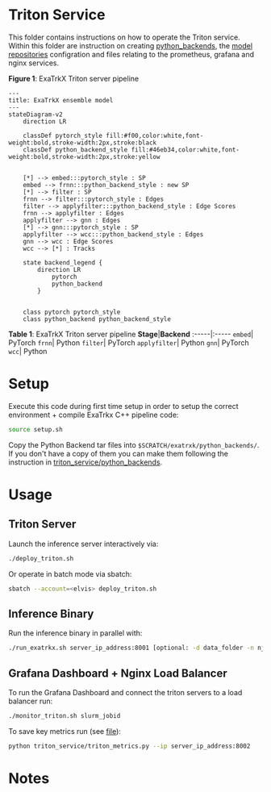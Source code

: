 # Triton Service

This folder contains instructions on how to operate the Triton service. Within this folder are instruction on creating [python_backends](python_backends/README.md#python-backends), the [model repositories](model_repos/README.md) configration and files relating to the prometheus, grafana and nginx services. 



**Figure 1**: ExaTrkX Triton server pipeline

```mermaid
---
title: ExaTrkX ensemble model
---
stateDiagram-v2
    direction LR
    
    classDef pytorch_style fill:#f00,color:white,font-weight:bold,stroke-width:2px,stroke:black
    classDef python_backend_style fill:#46eb34,color:white,font-weight:bold,stroke-width:2px,stroke:yellow
    

    [*] --> embed:::pytorch_style : SP
    embed --> frnn:::python_backend_style : new SP
    [*] --> filter : SP
    frnn --> filter:::pytorch_style : Edges
    filter --> applyfilter:::python_backend_style : Edge Scores
    frnn --> applyfilter : Edges
    applyfilter --> gnn : Edges
    [*] --> gnn:::pytorch_style : SP
    applyfilter --> wcc:::python_backend_style : Edges
    gnn --> wcc : Edge Scores
    wcc --> [*] : Tracks

    state backend_legend {
        direction LR
            pytorch
            python_backend
        }
    

    class pytorch pytorch_style
    class python_backend python_backend_style
```

**Table 1**: ExaTrkX Triton server pipeline
**Stage**|**Backend**
:-----|:-----
`embed`| PyTorch
`frnn`| Python
`filter`| PyTorch
`applyfilter`| Python
`gnn`| PyTorch
`wcc`| Python


# Setup

Execute this code during first time setup in order to setup the correct environment + compile ExaTrkx C++ pipeline code:
```bash
source setup.sh
```

Copy the Python Backend tar files into `$SCRATCH/exatrxk/python_backends/`. If you don't have a copy of them you can make them following the instruction in [triton_service/python_backends](triton_service/python_backends/README.md#python-backends).

# Usage 

## Triton Server
Launch the inference server interactively via:
```bash
./deploy_triton.sh
```

Or operate in batch mode via sbatch:
```bash
sbatch --account=<elvis> deploy_triton.sh
```

## Inference Binary
Run the inference binary in parallel with:
```bash
./run_exatrkx.sh server_ip_address:8001 [optional: -d data_folder -n njobs -j cpu_threads_per_job -q/--quiet]
```

## Grafana Dashboard + Nginx Load Balancer
To run the Grafana Dashboard and connect the triton servers to a load balancer run:
```bash
./monitor_triton.sh slurm_jobid
```

To save key metrics run (see [file](triton_service/triton_metrics.py)):
```bash
python triton_service/triton_metrics.py --ip server_ip_address:8002
```

# Notes
